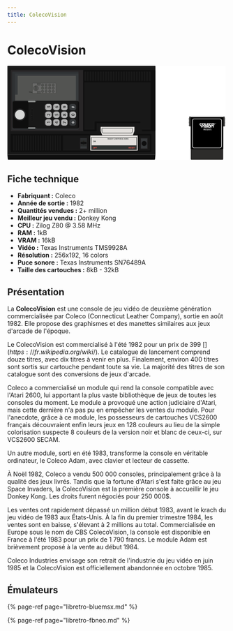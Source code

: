 ```yaml
---
title: ColecoVision
---
```


# ColecoVision

![](./colecovision/image%20%28312%29.png)

## Fiche technique

* **Fabriquant :** Coleco
* **Année de sortie :** 1982
* **Quantités vendues :** 2+ million
* **Meilleur jeu vendu :** Donkey Kong
* **CPU :** Zilog Z80 @ 3.58 MHz
* **RAM :** 1kB
* **VRAM :** 16kB
* **Vidéo :** Texas Instruments TMS9928A
* **Résolution :** 256x192, 16 colors
* **Puce sonore :** Texas Instruments SN76489A
* **Taille des cartouches :** 8kB - 32kB

## Présentation

La **ColecoVision** est une console de jeu vidéo de deuxième génération commercialisée par Coleco \(Connecticut Leather Company\), sortie en août 1982. Elle propose des graphismes et des manettes similaires aux jeux d'arcade de l'époque.

Le ColecoVision est commercialisé à l'été 1982 pour un prix de 399 [$](https://fr.wikipedia.org/wiki/$). Le catalogue de lancement comprend douze titres, avec dix titres à venir en plus. Finalement, environ 400 titres sont sortis sur cartouche pendant toute sa vie. La majorité des titres de son catalogue sont des conversions de jeux d'arcade.

Coleco a commercialisé un module qui rend la console compatible avec l'Atari 2600, lui apportant la plus vaste bibliothèque de jeux de toutes les consoles du moment. Le module a provoqué une action judiciaire d'Atari, mais cette dernière n'a pas pu en empêcher les ventes du module. Pour l'anecdote, grâce à ce module, les possesseurs de cartouches VCS2600 français découvraient enfin leurs jeux en 128 couleurs au lieu de la simple colorisation suspecte 8 couleurs de la version noir et blanc de ceux-ci, sur VCS2600 SECAM.

Un autre module, sorti en été 1983, transforme la console en véritable ordinateur, le Coleco Adam, avec clavier et lecteur de cassette.

À Noël 1982, Coleco a vendu 500 000 consoles, principalement grâce à la qualité des jeux livrés. Tandis que la fortune d'Atari s'est faite grâce au jeu Space Invaders, la ColecoVision est la première console à accueillir le jeu Donkey Kong. Les droits furent négociés pour 250 000$.

Les ventes ont rapidement dépassé un million début 1983, avant le krach du jeu vidéo de 1983 aux États-Unis. À la fin du premier trimestre 1984, les ventes sont en baisse, s'élevant à 2 millions au total. Commercialisée en Europe sous le nom de CBS ColecoVision, la console est disponible en France à l'été 1983 pour un prix de 1 790 francs. Le module Adam est brièvement proposé à la vente au début 1984.

Coleco Industries envisage son retrait de l'industrie du jeu vidéo en juin 1985 et la ColecoVision est officiellement abandonnée en octobre 1985.

## Émulateurs

{% page-ref page="libretro-bluemsx.md" %}

{% page-ref page="libretro-fbneo.md" %}

